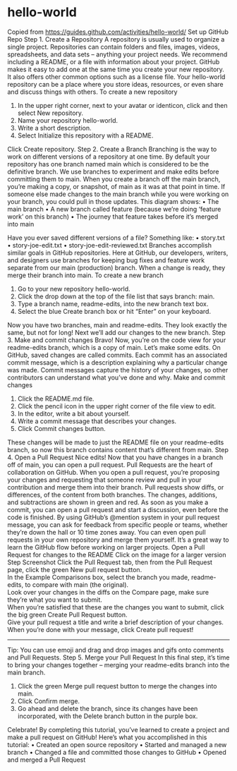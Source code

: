 # hello-world    
Copied from https://guides.github.com/activities/hello-world/
Set up GitHub Repo
Step 1. Create a Repository
A repository is usually used to organize a single project. Repositories can contain folders and files, images, videos, spreadsheets, and data sets – anything your project needs. We recommend including a README, or a file with information about your project. GitHub makes it easy to add one at the same time you create your new repository. It also offers other common options such as a license file.
Your hello-world repository can be a place where you store ideas, resources, or even share and discuss things with others.
To create a new repository
1.	In the upper right corner, next to your avatar or identicon, click  and then select New repository.
2.	Name your repository hello-world.
3.	Write a short description.
4.	Select Initialize this repository with a README.
 
Click Create repository.
Step 2. Create a Branch
Branching is the way to work on different versions of a repository at one time.
By default your repository has one branch named main which is considered to be the definitive branch. We use branches to experiment and make edits before committing them to main.
When you create a branch off the main branch, you’re making a copy, or snapshot, of main as it was at that point in time. If someone else made changes to the main branch while you were working on your branch, you could pull in those updates.
This diagram shows:
•	The main branch
•	A new branch called feature (because we’re doing ‘feature work’ on this branch)
•	The journey that feature takes before it’s merged into main
 
Have you ever saved different versions of a file? Something like:
•	story.txt
•	story-joe-edit.txt
•	story-joe-edit-reviewed.txt
Branches accomplish similar goals in GitHub repositories.
Here at GitHub, our developers, writers, and designers use branches for keeping bug fixes and feature work separate from our main (production) branch. When a change is ready, they merge their branch into main.
To create a new branch
1.	Go to your new repository hello-world.
2.	Click the drop down at the top of the file list that says branch: main.
3.	Type a branch name, readme-edits, into the new branch text box.
4.	Select the blue Create branch box or hit “Enter” on your keyboard.
 
Now you have two branches, main and readme-edits. They look exactly the same, but not for long! Next we’ll add our changes to the new branch.
Step 3. Make and commit changes
Bravo! Now, you’re on the code view for your readme-edits branch, which is a copy of main. Let’s make some edits.
On GitHub, saved changes are called commits. Each commit has an associated commit message, which is a description explaining why a particular change was made. Commit messages capture the history of your changes, so other contributors can understand what you’ve done and why.
Make and commit changes
1.	Click the README.md file.
2.	Click the  pencil icon in the upper right corner of the file view to edit.
3.	In the editor, write a bit about yourself.
4.	Write a commit message that describes your changes.
5.	Click Commit changes button.
 
These changes will be made to just the README file on your readme-edits branch, so now this branch contains content that’s different from main.
Step 4. Open a Pull Request
Nice edits! Now that you have changes in a branch off of main, you can open a pull request.
Pull Requests are the heart of collaboration on GitHub. When you open a pull request, you’re proposing your changes and requesting that someone review and pull in your contribution and merge them into their branch. Pull requests show diffs, or differences, of the content from both branches. The changes, additions, and subtractions are shown in green and red.
As soon as you make a commit, you can open a pull request and start a discussion, even before the code is finished.
By using GitHub’s @mention system in your pull request message, you can ask for feedback from specific people or teams, whether they’re down the hall or 10 time zones away.
You can even open pull requests in your own repository and merge them yourself. It’s a great way to learn the GitHub flow before working on larger projects.
Open a Pull Request for changes to the README
Click on the image for a larger version
Step	Screenshot
Click the  Pull Request tab, then from the Pull Request page, click the green New pull request button.	 
In the Example Comparisons box, select the branch you made, readme-edits, to compare with main (the original).	 
Look over your changes in the diffs on the Compare page, make sure they’re what you want to submit.	 
When you’re satisfied that these are the changes you want to submit, click the big green Create Pull Request button.	 
Give your pull request a title and write a brief description of your changes.	 
When you’re done with your message, click Create pull request!
________________________________________
Tip: You can use emoji and drag and drop images and gifs onto comments and Pull Requests.
Step 5. Merge your Pull Request
In this final step, it’s time to bring your changes together – merging your readme-edits branch into the main branch.
1.	Click the green Merge pull request button to merge the changes into main.
2.	Click Confirm merge.
3.	Go ahead and delete the branch, since its changes have been incorporated, with the Delete branch button in the purple box.
   
Celebrate!
By completing this tutorial, you’ve learned to create a project and make a pull request on GitHub!
Here’s what you accomplished in this tutorial:
•	Created an open source repository
•	Started and managed a new branch
•	Changed a file and committed those changes to GitHub
•	Opened and merged a Pull Request
